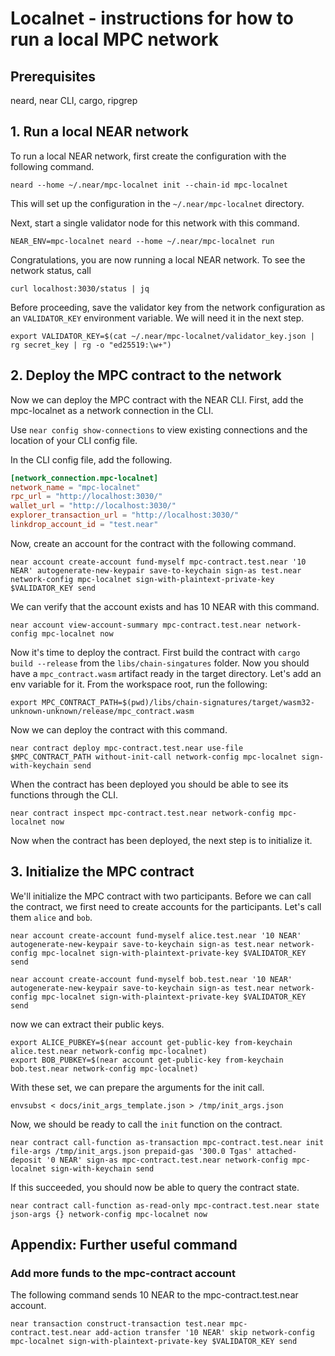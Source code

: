 # Localnet - instructions for how to run a local MPC network

## Prerequisites
neard, near CLI, cargo, ripgrep

## 1. Run a local NEAR network

To run a local NEAR network, first create the configuration with the following command.
```
neard --home ~/.near/mpc-localnet init --chain-id mpc-localnet
```

This will set up the configuration in the `~/.near/mpc-localnet` directory.

Next, start a single validator node for this network with this command.

```
NEAR_ENV=mpc-localnet neard --home ~/.near/mpc-localnet run
```

Congratulations, you are now running a local NEAR network.
To see the network status, call

```
curl localhost:3030/status | jq
```

Before proceeding, save the validator key from the network configuration
as an `VALIDATOR_KEY` environment variable.
We will need it in the next step.

```
export VALIDATOR_KEY=$(cat ~/.near/mpc-localnet/validator_key.json | rg secret_key | rg -o "ed25519:\w+")
```

## 2. Deploy the MPC contract to the network
Now we can deploy the MPC contract with the NEAR CLI.
First, add the mpc-localnet as a network connection in the CLI.

Use `near config show-connections` to view existing connections
and the location of your CLI config file.

In the CLI config file, add the following.

```toml
[network_connection.mpc-localnet]
network_name = "mpc-localnet"
rpc_url = "http://localhost:3030/"
wallet_url = "http://localhost:3030/"
explorer_transaction_url = "http://localhost:3030/"
linkdrop_account_id = "test.near"
```

Now, create an account for the contract with the following command.

```
near account create-account fund-myself mpc-contract.test.near '10 NEAR' autogenerate-new-keypair save-to-keychain sign-as test.near network-config mpc-localnet sign-with-plaintext-private-key $VALIDATOR_KEY send
```

We can verify that the account exists and has 10 NEAR with this command.

```
near account view-account-summary mpc-contract.test.near network-config mpc-localnet now
```

Now it's time to deploy the contract.
First build the contract with `cargo build --release` from the `libs/chain-singatures` folder.
Now you should have a `mpc_contract.wasm` artifact ready in the target directory.
Let's add an env variable for it. From the workspace root, run the following:

```
export MPC_CONTRACT_PATH=$(pwd)/libs/chain-signatures/target/wasm32-unknown-unknown/release/mpc_contract.wasm
```

Now we can deploy the contract with this command.
```
near contract deploy mpc-contract.test.near use-file $MPC_CONTRACT_PATH without-init-call network-config mpc-localnet sign-with-keychain send
```

When the contract has been deployed you should be able to see its functions through the CLI.
```
near contract inspect mpc-contract.test.near network-config mpc-localnet now
```

Now when the contract has been deployed, the next step is to initialize it.

## 3. Initialize the MPC contract
We'll initialize the MPC contract with two participants. Before we can call the contract, we first need to create accounts for the participants. Let's call them `alice` and `bob`.

```
near account create-account fund-myself alice.test.near '10 NEAR' autogenerate-new-keypair save-to-keychain sign-as test.near network-config mpc-localnet sign-with-plaintext-private-key $VALIDATOR_KEY send

near account create-account fund-myself bob.test.near '10 NEAR' autogenerate-new-keypair save-to-keychain sign-as test.near network-config mpc-localnet sign-with-plaintext-private-key $VALIDATOR_KEY send
```

now we can extract their public keys.
```
export ALICE_PUBKEY=$(near account get-public-key from-keychain alice.test.near network-config mpc-localnet)
export BOB_PUBKEY=$(near account get-public-key from-keychain bob.test.near network-config mpc-localnet)
```

With these set, we can prepare the arguments for the init call.
```
envsubst < docs/init_args_template.json > /tmp/init_args.json
```

Now, we should be ready to call the `init` function on the contract.
```
near contract call-function as-transaction mpc-contract.test.near init file-args /tmp/init_args.json prepaid-gas '300.0 Tgas' attached-deposit '0 NEAR' sign-as mpc-contract.test.near network-config mpc-localnet sign-with-keychain send
```

If this succeeded, you should now be able to query the contract state.
```
near contract call-function as-read-only mpc-contract.test.near state json-args {} network-config mpc-localnet now
```

## Appendix: Further useful command

### Add more funds to the mpc-contract account
The following command sends 10 NEAR to the mpc-contract.test.near account.
```
near transaction construct-transaction test.near mpc-contract.test.near add-action transfer '10 NEAR' skip network-config mpc-localnet sign-with-plaintext-private-key $VALIDATOR_KEY send
```
